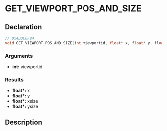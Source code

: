 # GET_VIEWPORT_POS_AND_SIZE

## Declaration
```cpp
// 0x4DDC6FB4
void GET_VIEWPORT_POS_AND_SIZE(int viewportid, float* x, float* y, float* xsize, float* ysize);
```

### Arguments
- **int:** viewportid

### Results
- **float\*:** x
- **float\*:** y
- **float\*:** xsize
- **float\*:** ysize

## Description
